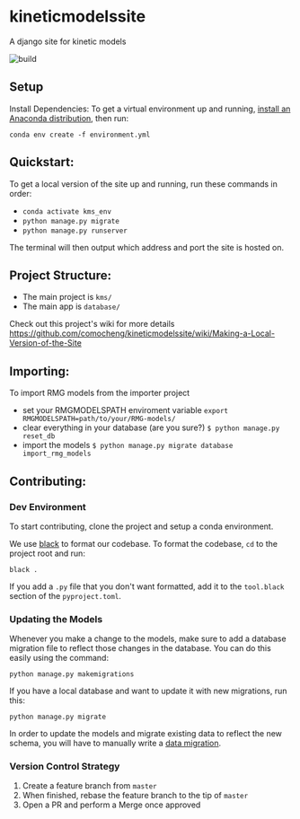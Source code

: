 # kineticmodelssite
A django site for kinetic models

![build](https://github.com/comocheng/kineticmodelssite/workflows/Run%20Tests/badge.svg)


## Setup
Install Dependencies:
To get a virtual environment up and running, [install an Anaconda distribution](https://www.anaconda.com/products/individual), then run:

```conda env create -f environment.yml```

## Quickstart:
To get a local version of the site up and running, run these commands in order:
- ```conda activate kms_env```
- ```python manage.py migrate```
- ```python manage.py runserver```

The terminal will then output which address and port the site is hosted on.

## Project Structure:
- The main project is `kms/`
- The main app is `database/`

Check out this project's wiki for more details
https://github.com/comocheng/kineticmodelssite/wiki/Making-a-Local-Version-of-the-Site

## Importing:
To import RMG models from the importer project
- set your RMGMODELSPATH enviroment variable `export RMGMODELSPATH=path/to/your/RMG-models/`
- clear everything in your database (are you sure?) `$ python manage.py reset_db`
- import the models `$ python manage.py migrate database import_rmg_models`


## Contributing:

### Dev Environment
To start contributing, clone the project and setup a conda environment.

We use [black](https://github.com/psf/black) to format our codebase.
To format the codebase, `cd` to the project root and run:

```black .```

If you add a `.py` file that you don't want formatted,
add it to the `tool.black` section of the `pyproject.toml`.

### Updating the Models
Whenever you make a change to the models, make sure to add a database migration file to reflect those changes in the database.
You can do this easily using the command:

```python manage.py makemigrations```

If you have a local database and want to update it with new migrations, run this:

```python manage.py migrate```

In order to update the models and migrate existing data to reflect the new schema, you will have to manually write a [data migration](https://docs.djangoproject.com/en/3.0/topics/migrations/#data-migrations).

### Version Control Strategy
1. Create a feature branch from `master`
2. When finished, rebase the feature branch to the tip of `master`
3. Open a PR and perform a Merge once approved
